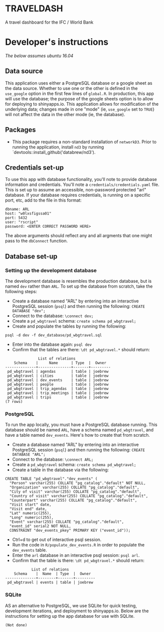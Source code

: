 # TRAVELDASH
A travel dashboard for the IFC / World Bank

# Developer's instructions

_The below assumes ubuntu 16.04_

## Data source

This application uses either a PostgreSQL database or a google sheet as the data source. Whether to use one or the other is defined in the `use_google` option in the first few lines of `global.R`. In production, this app will use the database; the purpose of the google sheets option is to allow for deploying to shinyapps.io. This application allows for modification of the underlying data; changes made in one "mode" (ie, `use_google` set to `TRUE`) will not affect the data in the other mode (ie, the database).

## Packages

- This package requires a non-standard installation of `networkD3`. Prior to running the application, install `nd3` by running `devtools::install_github('databrew/nd3').

## Credentials set-up

To use this app with database functionality, you'll note to provide database information and credentials. You'll note a `credentials/credentials.yaml` file. This is set up to assume an accessible, non-password protected "arl" database. If your database requires credentials, is running on a specific port, etc, add to the file in this format:

```
dbname: ARL
host: "w0lxsfigssa01"
port: 5432
user: "rscript"
password: <ENTER CORRECT PASSWORD HERE>
```

The above arguments should reflect any and all argments that one might pass to the `dbConnect` function.

## Database set-up

### Setting up the development database

The development database is resembles the production database, but is named `dev` rather than `ARL`. To set up the database from scratch, take the following steps:

- Create a database named "ARL" by entering into an interactive PostgreSQL session (`psql`) and then running the following: `CREATE DATABASE "dev";`
- Connect to the database: `\connect dev;`
- Create a `pd_wbgtravel` schema: `create schema pd_wbgtravel;`
- Create and populate the tables by running the following: 

```
psql -d dev -f dev_database/pd_wbgtravel.sql
```
- Enter into the database again: `psql dev`
- Confirm that the tables are there: `\dt pd_wbgtravel.*` should return:

```
               List of relations
    Schema    |     Name      | Type  |  Owner  
--------------+---------------+-------+---------
 pd_wbgtravel | agendas       | table | joebrew
 pd_wbgtravel | cities        | table | joebrew
 pd_wbgtravel | dev_events    | table | joebrew
 pd_wbgtravel | people        | table | joebrew
 pd_wbgtravel | trip_agendas  | table | joebrew
 pd_wbgtravel | trip_meetings | table | joebrew
 pd_wbgtravel | trips         | table | joebrew
(7 rows)
```


### PostgreSQL 

To run the app locally, you must have a PostgreSQL database running. This database should be named `ARL`, have a schema named `pd_wbgtravel`, and have a table named `dev_events`. Here's how to create that from scratch.

- Create a database named "ARL" by entering into an interactive PostgreSQL session (`psql`) and then running the following: `CREATE DATABASE "ARL";`
- Connect to the database: `\connect ARL;`
- Create a `pd_wbgtravel` schema: `create schema pd_wbgtravel;`
- Create a table in the database via the following:
```
CREATE TABLE "pd_wbgtravel"."dev_events" (
  "Person" varchar(255) COLLATE "pg_catalog"."default" NOT NULL,
  "Organization" varchar(255) COLLATE "pg_catalog"."default",
  "City of visit" varchar(255) COLLATE "pg_catalog"."default",
  "Country of visit" varchar(255) COLLATE "pg_catalog"."default",
  "Counterpart" varchar(255) COLLATE "pg_catalog"."default",
  "Visit start" date,
  "Visit end" date,
  "Lat" numeric(255),
  "Long" numeric(255),
  "Event" varchar(255) COLLATE "pg_catalog"."default",
  "event_id" serial2 NOT NULL,
  CONSTRAINT "dev_events_pkey" PRIMARY KEY ("event_id"));
```

- Ctrl+d to get out of interactive psql session.
- Run the code in `R/populate_dev_events.R` in order to populate the `dev_events` table.
- Enter the `arl` database in an interactive psql session: `psql arl`.
- Confirm that the table is there: `\dt pd_wbgtravel.*` should return:

```
            List of relations
    Schema    |  Name  | Type  |  Owner  
--------------+--------+-------+---------
 pd_wbgtravel | events | table | joebrew

```

### SQLite

AS an alternative to PostgreSQL, we use SQLite for quick testing, development iterations, and deployment to shinyapps.io. Below are the instructions for setting up the app database for use with SQLite.

```
(Not done)
```